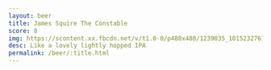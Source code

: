 ```yaml
---
layout: beer
title: James Squire The Constable
score: 8
img: https://scontent.xx.fbcdn.net/v/t1.0-0/p480x480/1239035_10152327617748745_242091326_n.jpg?oh=97981b9e5ade6a6bfb6403672572751f&oe=5915F2B0
desc: Like a lovely lightly hopped IPA
permalink: /beer/:title.html
---
```

